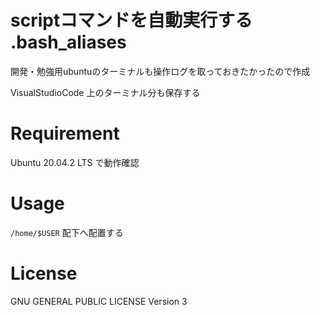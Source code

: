 # scriptコマンドを自動実行する .bash_aliases

開発・勉強用ubuntuのターミナルも操作ログを取っておきたかったので作成

VisualStudioCode 上のターミナル分も保存する

# Requirement 

Ubuntu 20.04.2 LTS で動作確認

# Usage

`/home/$USER` 配下へ配置する


# License 
GNU GENERAL PUBLIC LICENSE Version 3
